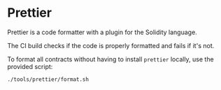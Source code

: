 # Prettier

Prettier is a code formatter with a plugin for the Solidity language.

The CI build checks if the code is properly formatted and fails if it's not.

To format all contracts without having to install `prettier` locally, use the provided script:

	./tools/prettier/format.sh
